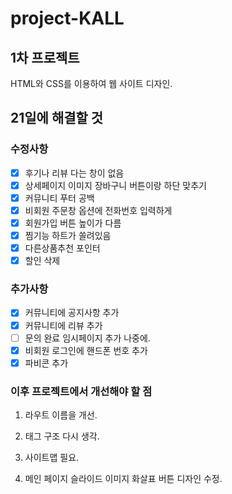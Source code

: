 # project-KALL
## 1차 프로젝트
HTML와 CSS를 이용하여 웹 사이트 디자인.

## 21일에 해결할 것
### 수정사항
- [x] 후기나 리뷰 다는 창이 없음 
- [x] 상세페이지 이미지 장바구니 버튼이랑 하단 맞추기
- [x] 커뮤니티 푸터 공백
- [x] 비회원 주문창 옵션에 전화번호 입력하게 
- [x] 회원가입 버튼 높이가 다름 
- [x] 찜기능 하트가 쏠려있음 
- [x] 다른상품추천 포인터
- [x] 할인 삭제

### 추가사항
- [x] 커뮤니티에 공지사항 추가
- [x] 커뮤니티에 리뷰 추가
- [ ] 문의 완료 임시페이지 추가 나중에.
- [x] 비회원 로그인에 핸드폰 번호 추가
- [x] 파비콘 추가

### 이후 프로젝트에서 개선해야 할 점
1. 라우트 이름을 개선.
1. 태그 구조 다시 생각.
1. 사이트맵 필요.

1. 메인 페이지 슬라이드 이미지 화살표 버튼 디자인 수정.